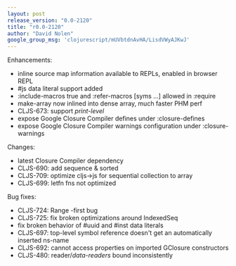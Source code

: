 ```yaml
---
layout: post
release_version: "0.0-2120"
title: "r0.0-2120"
author: "David Nolen"
google_group_msg: 'clojurescript/mUVbtdnAvHA/LisdVWyAJKwJ'
---
```


Enhancements:

* inline source map information available to REPLs, enabled in browser REPL
* #js data literal support added
* :include-macros true and :refer-macros [syms ...] allowed in :require
* make-array now inlined into dense array, much faster PHM perf
* CLJS-673: support *print-level*
* expose Google Closure Compiler defines under :closure-defines
* expose Google Closure Compiler warnings configuration under :closure-warnings

Changes:

* latest Closure Compiler dependency
* CLJS-690: add sequence & sorted
* CLJS-709: optimize cljs->js for sequential collection to array
* CLJS-699: letfn fns not optimized

Bug fixes:

* CLJS-724: Range -first bug
* CLJS-725: fix broken optimizations around IndexedSeq
* fix broken behavior of #uuid and #inst data literals
* CLJS-697: top-level symbol reference doesn't get an automatically inserted ns-name
* CLJS-692: cannot access properties on imported GClosure constructors
* CLJS-480: reader/*data-readers* bound inconsistently
